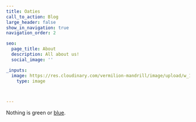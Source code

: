 ```yaml
---
title: Oaties
call_to_action: Blog
large_header: false
show_in_navigation: true
navigation_order: 2

seo:
  page_title: About
  description: All about us!
  social_image: ''

_inputs:
  image: https://res.cloudinary.com/vermilion-mandrill/image/upload/w_1000,c_fill,ar_1:1,g_auto,r_max,bo_5px_solid_red,b_rgb:262c35/v1674511017/lily.jpg
    type: image



---
```

Nothing is green or [blue](/services/).

